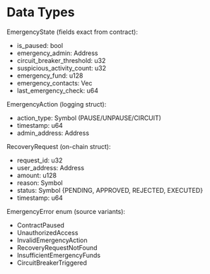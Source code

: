# Data Types

EmergencyState (fields exact from contract):
- is_paused: bool
- emergency_admin: Address
- circuit_breaker_threshold: u32
- suspicious_activity_count: u32
- emergency_fund: u128
- emergency_contacts: Vec<Address>
- last_emergency_check: u64

EmergencyAction (logging struct):
- action_type: Symbol (PAUSE/UNPAUSE/CIRCUIT)
- timestamp: u64
- admin_address: Address

RecoveryRequest (on-chain struct):
- request_id: u32
- user_address: Address
- amount: u128
- reason: Symbol
- status: Symbol {PENDING, APPROVED, REJECTED, EXECUTED}
- timestamp: u64

EmergencyError enum (source variants):
- ContractPaused
- UnauthorizedAccess
- InvalidEmergencyAction
- RecoveryRequestNotFound
- InsufficientEmergencyFunds
- CircuitBreakerTriggered